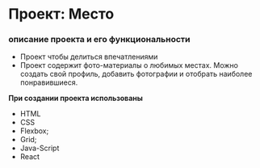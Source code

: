 # Проект: Место

### описание проекта и его функциональности

- Проект чтобы делиться впечатлениями
- Проект содержит фото-материалы о любимых местах. Можно создать свой профиль, добавить фотографии и отобрать наиболее понравившиеся.

**При создании проекта использованы**
- HTML
- CSS
- Flexbox;
- Grid;
- Java-Script
- React